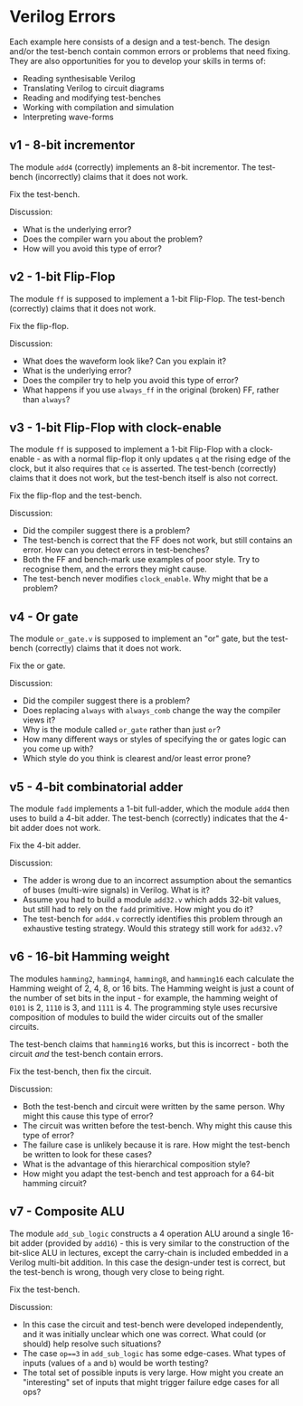 Verilog Errors
==============

Each example here consists of a design and a test-bench.
The design and/or the test-bench contain common errors
or problems that need fixing. They are also opportunities
for you to develop your skills in terms of:

- Reading synthesisable Verilog
- Translating Verilog to circuit diagrams
- Reading and modifying test-benches
- Working with compilation and simulation
- Interpreting wave-forms

v1 - 8-bit incrementor
----------------------

The module `add4` (correctly) implements an 8-bit incrementor. The test-bench (incorrectly)
claims that it does not work.

Fix the test-bench.

Discussion:

- What is the underlying error?
- Does the compiler warn you about the problem?
- How will you avoid this type of error?


v2 - 1-bit Flip-Flop
--------------------

The module `ff` is supposed to implement a 1-bit Flip-Flop. The test-bench
(correctly) claims that it does not work.

Fix the flip-flop.

Discussion:

- What does the waveform look like? Can you explain it?
- What is the underlying error?
- Does the compiler try to help you avoid this type of error?
- What happens if you use `always_ff` in the original (broken) FF, rather than `always`?

v3 - 1-bit Flip-Flop with clock-enable
-------------------------------------

The module `ff` is supposed to implement a 1-bit Flip-Flop with a clock-enable - as
with a normal flip-flop it only updates `q` at the rising edge of the clock,
but it also requires that `ce` is asserted. The test-bench (correctly) claims that
it does not work, but the test-bench itself is also not correct.

Fix the flip-flop and the test-bench.

Discussion:

- Did the compiler suggest there is a problem?
- The test-bench is correct that the FF does not work, but still contains an error. How can you
    detect errors in test-benches?
- Both the FF and bench-mark use examples of poor style. Try to recognise them, and the errors they might cause.
- The test-bench never modifies `clock_enable`. Why might that be a problem?

v4 - Or gate
------------

The module `or_gate.v` is supposed to implement an "or" gate, but the test-bench
(correctly) claims that it does not work.

Fix the or gate.

Discussion:

- Did the compiler suggest there is a problem?
- Does replacing `always` with `always_comb` change the way the compiler views it?
- Why is the module called `or_gate` rather than just `or`?
- How many different ways or styles of specifying the or gates logic can you come up with?
- Which style do you think is clearest and/or least error prone?

v5 - 4-bit combinatorial adder
------------------------------

The module `fadd` implements a 1-bit full-adder, which the module `add4` then
uses to build a 4-bit adder. The test-bench (correctly) indicates that the
4-bit adder does not work.

Fix the 4-bit adder.

Discussion:

- The adder is wrong due to an incorrect assumption about the semantics of buses (multi-wire signals) in Verilog. What is it?
- Assume you had to build a module `add32.v` which adds 32-bit values, but still had to rely on the `fadd` primitive. How might you do it?
- The test-bench for `add4.v` correctly identifies this problem through an exhaustive testing strategy. Would this strategy still work for `add32.v`?


v6 - 16-bit Hamming weight
--------------------------

The modules `hamming2`, `hamming4`, `hamming8`, and `hamming16` each calculate the Hamming weight of
2, 4, 8, or 16 bits. The Hamming weight is just a count of the number of set bits in the input - for
example, the hamming weight of `0101` is 2, `1110` is 3, and `1111` is 4. The programming style
uses recursive composition of modules to build the wider circuits out of the smaller circuits.

The test-bench claims that `hamming16` works, but this is incorrect - both the
circuit _and_ the test-bench contain errors.

Fix the test-bench, then fix the circuit.

Discussion:
- Both the test-bench and circuit were written by the same person. Why might this cause this type of error?
- The circuit was written before the test-bench. Why might this cause this type of error?
- The failure case is unlikely because it is rare. How might the test-bench be written to look for these cases?
- What is the advantage of this hierarchical composition style?
- How might you adapt the test-bench and test approach for a 64-bit hamming circuit?

v7 - Composite ALU
------------------

The module `add_sub_logic` constructs a 4 operation ALU around a single 16-bit adder (provided by `add16`) -
this is very similar to the construction of the bit-slice ALU in lectures, except the carry-chain is
included embedded in a Verilog multi-bit addition. In this case the design-under test is correct,
but the test-bench is wrong, though very close to being right.

Fix the test-bench.

Discussion:

- In this case the circuit and test-bench were developed independently, and it was initially unclear which one was correct.
    What could (or should) help resolve such situations?
- The case `op==3` in `add_sub_logic` has some edge-cases. What types of inputs (values of `a` and `b`) would be worth
    testing?
- The total set of possible inputs is very large. How might you create an "interesting" set of inputs that
    might trigger failure edge cases for all ops?
